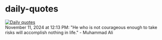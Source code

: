 # daily-quotes
[![Daily quotes](https://github.com/ceepu8/daily-quotes/actions/workflows/daily-quote.yml/badge.svg)](https://github.com/ceepu8/daily-quotes/actions/workflows/daily-quote.yml)<br/>
November 11, 2024 at 12:13 PM: "He who is not courageous enough to take risks will accomplish nothing in life." - Muhammad Ali
